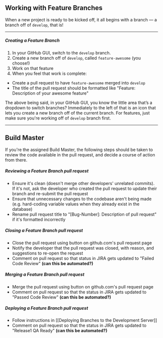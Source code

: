 ## Working with Feature Branches

When a new project is ready to be kicked off, it all begins with a branch — a branch off of `develop`, that is!

***

##### Creating a Feature Branch

1. In your GitHub GUI, switch to the `develop` branch.
2. Create a new branch off of `develop`, called `feature-awesome` (you choose!)
3. Work on that feature
4. When you feel that work is complete: 
  - Create a pull request to have `feature-awesome` merged into `develop`
  - The title of the pull request should be formatted like "Feature: Description of your awesome feature"

The above being said, in your GitHub GUI, you know the little area that’s a dropdown to switch branches? Immediately to the left of that is an icon that lets you create a new branch off of the current branch. For features, just make sure you're working off of `develop` branch first.

***

## Build Master
If you're the assigned Build Master, the following steps should be taken to review the code available in the pull request, and decide a course of action from there.

##### Reviewing a Feature Branch _pull request_
- Ensure it's clean (doesn't merge other developers' unrelated commits). If it's not, ask the developer who created the pull request to update their branch and re-submit the pull request
- Ensure that unnecessary changes to the codebase aren't being made (e.g. hard-coding variable values when they already exist in the database)
- Rename pull request title to "[Bug-Number]: Description of pull request" if it's formatted incorrectly

##### Closing a Feature Branch _pull request_
- Close the pull request using button on github.com's pull request page
- Notify the developer that the pull request was closed, with reason, and suggestions to re-open the request
- Comment on pull request so that status in JIRA gets updated to "Failed Code Review" **(can this be automated?)**

##### Merging a Feature Branch _pull request_
- Merge the pull request using button on github.com's pull request page
- Comment on pull request so that the status in JIRA gets updated to "Passed Code Review" **(can this be automated?)**

##### Deploying a Feature Branch _pull request_
- Follow instructions in [[Deploying Branches to the Development Server]]
- Comment on pull request so that the status in JIRA gets updated to "Release1 QA Ready" **(can this be automated?)**